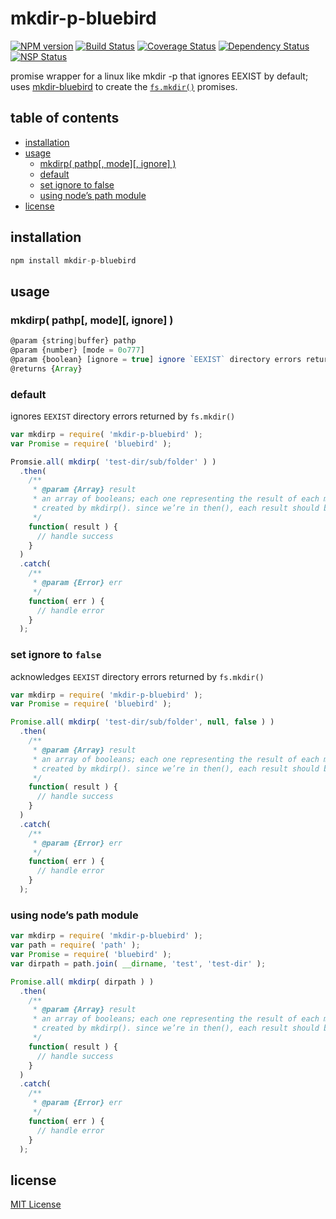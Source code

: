 # mkdir-p-bluebird
[![NPM version][npm-image]][npm-url] [![Build Status][travis-image]][travis-url] [![Coverage Status][coveralls-image]][coveralls-url] [![Dependency Status][david-dm-image]][david-dm-url] [![NSP Status][nsp-image]][nsp-url]

promise wrapper for a linux like mkdir -p that ignores EEXIST by default; uses [mkdir-bluebird][mkdir-bluebird-url] to create the [`fs.mkdir()`][fs-mkdir] promises.

## table of contents
* [installation](#installation)
* [usage](#usage)
    * [mkdirp( pathp[, mode][, ignore] )](#mkdirp-pathp-mode-ignore-)
    * [default](#default)
    * [set ignore to false](#set-ignore-to-false)
    * [using node’s path module](#using-nodes-path-module)
* [license](#license)

## installation
```javascript
npm install mkdir-p-bluebird
```

## usage
### mkdirp( pathp[, mode][, ignore] )
```javascript
@param {string|buffer} pathp
@param {number} [mode = 0o777]
@param {boolean} [ignore = true] ignore `EEXIST` directory errors returned by `fs.mkdir()`
@returns {Array}
```

### default
ignores `EEXIST` directory errors returned by `fs.mkdir()`
```javascript
var mkdirp = require( 'mkdir-p-bluebird' );
var Promise = require( 'bluebird' );

Promsie.all( mkdirp( 'test-dir/sub/folder' ) )
  .then(
    /**
     * @param {Array} result
     * an array of booleans; each one representing the result of each mkdir() promise
     * created by mkdirp(). since we’re in then(), each result should be `true`
     */
    function( result ) {
      // handle success
    }
  )
  .catch(
    /**
     * @param {Error} err
     */
    function( err ) {
      // handle error
    }
  );
```

### set ignore to `false`
acknowledges `EEXIST` directory errors returned by `fs.mkdir()`
```javascript
var mkdirp = require( 'mkdir-p-bluebird' );
var Promise = require( 'bluebird' );

Promise.all( mkdirp( 'test-dir/sub/folder', null, false ) )
  .then(
    /**
     * @param {Array} result
     * an array of booleans; each one representing the result of each mkdir() promise
     * created by mkdirp(). since we’re in then(), each result should be `true`
     */
    function( result ) {
      // handle success
    }
  )
  .catch(
    /**
     * @param {Error} err
     */
    function( err ) {
      // handle error
    }
  );
```

### using node’s path module
```javascript
var mkdirp = require( 'mkdir-p-bluebird' );
var path = require( 'path' );
var Promise = require( 'bluebird' );
var dirpath = path.join( __dirname, 'test', 'test-dir' );

Promise.all( mkdirp( dirpath ) )
  .then(
    /**
     * @param {Array} result
     * an array of booleans; each one representing the result of each mkdir() promise
     * created by mkdirp(). since we’re in then(), each result should be `true`
     */
    function( result ) {
      // handle success
    }
  )
  .catch(
    /**
     * @param {Error} err
     */
    function( err ) {
      // handle error
    }
  );
```

## license
[MIT License][mit-license]

[bluebird]: https://www.npmjs.com/package/bluebird
[coveralls-image]: https://coveralls.io/repos/github/dan-nl/mkdir-p-bluebird/badge.svg?branch=master
[coveralls-url]: https://coveralls.io/github/dan-nl/mkdir-p-bluebird?branch=master
[david-dm-image]: https://david-dm.org/dan-nl/mkdir-p-bluebird.svg
[david-dm-url]: https://david-dm.org/dan-nl/mkdir-p-bluebird
[fs-mkdir]: https://nodejs.org/api/fs.html#fs_fs_mkdir_path_mode_callback
[mit-license]: https://raw.githubusercontent.com/dan-nl/mkdir-p-bluebird/master/license.txt
[mkdir-bluebird-url]: https://www.npmjs.com/package/mkdir-bluebird
[npm-image]: https://img.shields.io/npm/v/mkdir-p-bluebird.svg
[npm-url]: https://www.npmjs.com/package/mkdir-p-bluebird
[nsp-image]: https://nodesecurity.io/orgs/githubdan-nl/projects/6709c674-7c89-4f4a-be1e-84552c43ed81/badge
[nsp-url]: https://nodesecurity.io/orgs/githubdan-nl/projects/6709c674-7c89-4f4a-be1e-84552c43ed81
[travis-image]: https://travis-ci.org/dan-nl/mkdir-p-bluebird.svg?branch=master
[travis-url]: https://travis-ci.org/dan-nl/mkdir-p-bluebird
